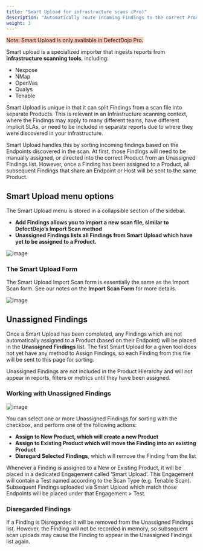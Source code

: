 ```yaml
---
title: "Smart Upload for infrastructure scans (Pro)"
description: "Automatically route incoming Findings to the correct Product"
weight: 3
---
```


<span style="background-color:rgba(242, 86, 29, 0.3)">Note: Smart Upload is only available in DefectDojo Pro.</span>

Smart upload is a specialized importer that ingests reports from **infrastructure scanning tools**, including:

* Nexpose
* NMap
* OpenVas
* Qualys
* Tenable

Smart Upload is unique in that it can split Findings from a scan file into separate Products. This is relevant in an Infrastructure scanning context, where the Findings may apply to many different teams, have different implicit SLAs, or need to be included in separate reports due to where they were discovered in your infrastructure.

Smart Upload handles this by sorting incoming findings based on the Endpoints discovered in the scan. At first, those Findings will need to be manually assigned, or directed into the correct Product from an Unassigned Findings list. However, once a Finding has been assigned to a Product, all subsequent Findings that share an Endpoint or Host will be sent to the same Product.

## Smart Upload menu options

The Smart Upload menu is stored in a collapsible section of the sidebar.

* **Add Findings allows you to import a new scan file, similar to DefectDojo’s Import Scan method**
* **Unassigned Findings lists all Findings from Smart Upload which have yet to be assigned to a Product.**

![image](images/smart_upload.png)

### The Smart Upload Form

The Smart Upload Import Scan form is essentially the same as the Import Scan form. See our notes on the **Import Scan Form** for more details.

![image](images/smart_upload_2.png)

## Unassigned Findings

Once a Smart Upload has been completed, any Findings which are not automatically assigned to a Product (based on their Endpoint) will be placed in the **Unassigned Findings** list. The first Smart Upload for a given tool does not yet have any method to Assign Findings, so each Finding from this file will be sent to this page for sorting.

Unassigned Findings are not included in the Product Hierarchy and will not appear in reports, filters or metrics until they have been assigned.

### Working with Unassigned Findings

![image](images/smart_upload_3.png)

You can select one or more Unassigned Findings for sorting with the checkbox, and perform one of the following actions:

* **Assign to New Product, which will create a new Product**
* **Assign to Existing Product which will move the Finding into an existing Product**
* **Disregard Selected Findings**, which will remove the Finding from the list

Whenever a Finding is assigned to a New or Existing Product, it will be placed in a dedicated Engagement called ‘Smart Upload’. This Engagement will contain a Test named according to the Scan Type (e.g. Tenable Scan). Subsequent Findings uploaded via Smart Upload which match those Endpoints will be placed under that Engagement \> Test.

### Disregarded Findings

If a Finding is Disregarded it will be removed from the Unassigned Findings list. However, the Finding will not be recorded in memory, so subsequent scan uploads may cause the Finding to appear in the Unassigned Findings list again.
